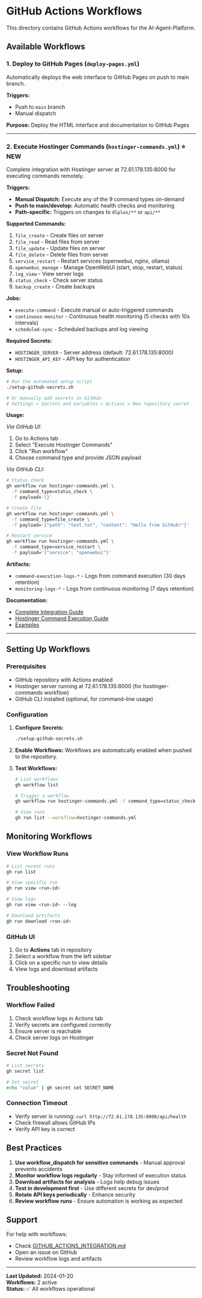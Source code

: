 # GitHub Actions Workflows

This directory contains GitHub Actions workflows for the AI-Agent-Platform.

## Available Workflows

### 1. Deploy to GitHub Pages (`deploy-pages.yml`)
Automatically deploys the web interface to GitHub Pages on push to main branch.

**Triggers:**
- Push to `main` branch
- Manual dispatch

**Purpose:** Deploy the HTML interface and documentation to GitHub Pages

---

### 2. Execute Hostinger Commands (`hostinger-commands.yml`) ⭐ NEW

Complete integration with Hostinger server at 72.61.178.135:8000 for executing commands remotely.

**Triggers:**
- **Manual Dispatch:** Execute any of the 9 command types on-demand
- **Push to main/develop:** Automatic health checks and monitoring
- **Path-specific:** Triggers on changes to `dlplus/**` or `api/**`

**Supported Commands:**
1. `file_create` - Create files on server
2. `file_read` - Read files from server
3. `file_update` - Update files on server
4. `file_delete` - Delete files from server
5. `service_restart` - Restart services (openwebui, nginx, ollama)
6. `openwebui_manage` - Manage OpenWebUI (start, stop, restart, status)
7. `log_view` - View server logs
8. `status_check` - Check server status
9. `backup_create` - Create backups

**Jobs:**
- `execute-command` - Execute manual or auto-triggered commands
- `continuous-monitor` - Continuous health monitoring (5 checks with 10s intervals)
- `scheduled-sync` - Scheduled backups and log viewing

**Required Secrets:**
- `HOSTINGER_SERVER` - Server address (default: 72.61.178.135:8000)
- `HOSTINGER_API_KEY` - API key for authentication

**Setup:**
```bash
# Run the automated setup script
./setup-github-secrets.sh

# Or manually add secrets in GitHub:
# Settings > Secrets and Variables > Actions > New repository secret
```

**Usage:**

*Via GitHub UI:*
1. Go to Actions tab
2. Select "Execute Hostinger Commands"
3. Click "Run workflow"
4. Choose command type and provide JSON payload

*Via GitHub CLI:*
```bash
# Status check
gh workflow run hostinger-commands.yml \
  -f command_type=status_check \
  -f payload='{}'

# Create file
gh workflow run hostinger-commands.yml \
  -f command_type=file_create \
  -f payload='{"path": "test.txt", "content": "Hello from GitHub!"}'

# Restart service
gh workflow run hostinger-commands.yml \
  -f command_type=service_restart \
  -f payload='{"service": "openwebui"}'
```

**Artifacts:**
- `command-execution-logs-*` - Logs from command execution (30 days retention)
- `monitoring-logs-*` - Logs from continuous monitoring (7 days retention)

**Documentation:**
- [Complete Integration Guide](../GITHUB_ACTIONS_INTEGRATION.md)
- [Hostinger Command Execution Guide](../HOSTINGER_COMMAND_EXECUTION.md)
- [Examples](../examples/github_actions_examples.py)

---

## Setting Up Workflows

### Prerequisites
- GitHub repository with Actions enabled
- Hostinger server running at 72.61.178.135:8000 (for hostinger-commands workflow)
- GitHub CLI installed (optional, for command-line usage)

### Configuration

1. **Configure Secrets:**
   ```bash
   ./setup-github-secrets.sh
   ```

2. **Enable Workflows:**
   Workflows are automatically enabled when pushed to the repository.

3. **Test Workflows:**
   ```bash
   # List workflows
   gh workflow list
   
   # Trigger a workflow
   gh workflow run hostinger-commands.yml -f command_type=status_check -f payload='{}'
   
   # View runs
   gh run list --workflow=hostinger-commands.yml
   ```

## Monitoring Workflows

### View Workflow Runs
```bash
# List recent runs
gh run list

# View specific run
gh run view <run-id>

# View logs
gh run view <run-id> --log

# Download artifacts
gh run download <run-id>
```

### GitHub UI
1. Go to **Actions** tab in repository
2. Select a workflow from the left sidebar
3. Click on a specific run to view details
4. View logs and download artifacts

## Troubleshooting

### Workflow Failed
1. Check workflow logs in Actions tab
2. Verify secrets are configured correctly
3. Ensure server is reachable
4. Check server logs on Hostinger

### Secret Not Found
```bash
# List secrets
gh secret list

# Set secret
echo "value" | gh secret set SECRET_NAME
```

### Connection Timeout
- Verify server is running: `curl http://72.61.178.135:8000/api/health`
- Check firewall allows GitHub IPs
- Verify API key is correct

## Best Practices

1. **Use workflow_dispatch for sensitive commands** - Manual approval prevents accidents
2. **Monitor workflow logs regularly** - Stay informed of execution status
3. **Download artifacts for analysis** - Logs help debug issues
4. **Test in development first** - Use different secrets for dev/prod
5. **Rotate API keys periodically** - Enhance security
6. **Review workflow runs** - Ensure automation is working as expected

## Support

For help with workflows:
- Check [GITHUB_ACTIONS_INTEGRATION.md](../GITHUB_ACTIONS_INTEGRATION.md)
- Open an issue on GitHub
- Review workflow logs and artifacts

---

**Last Updated:** 2024-01-20  
**Workflows:** 2 active  
**Status:** ✅ All workflows operational
